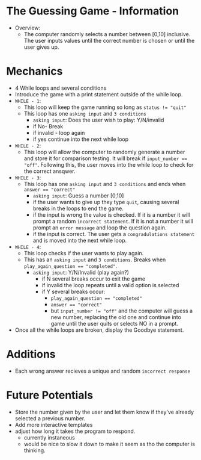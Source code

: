# The Guessing Game - Information 

- Overview: 
  - The computer randomly selects a number between [0,10] inclusive. The user inputs values until the correct number is chosen or until the user gives up. 

# Mechanics 
- 4 While loops and several conditions 
- Introduce the game with a print statement outside of the while loop. 
- `WHILE - 1`: 
  - This loop will keep the game running so long as `status != "quit"` 
  - This loop has one `asking input` and `3 conditions`
    - `asking input`: Does the user wish to play: Y/N/invalid  
    - if No- Break
    - if invalid - loop again 
    - if yes continue into the next while loop 
- `WHILE - 2`: 
  - This loop will allow the computer to randomly generate a number and store it for comparison testing. It will break if `input_number == "off"`.
  Following this, the user moves into the while loop to check for the correct ansqwer. 
- `WHILE - 3`: 
  - This loop has one `asking input` and `3 conditions` and ends when `answer == "correct"`
    - `asking input`: Guess a number [0,10]
    - if the user wants to give up they type `quit`, causing several breaks in the loops to end the game. 
    - if the input is wrong the value is checked. If it is a number it will prompt a random `incorrect statement`. If it is not a number it will prompt an `error message` and loop the question again. 
    - if the input is correct. The user gets a `congradulations statement` and is moved into the next while loop. 
- `WHILE - 4`: 
  - This loop checks if the user wants to play again. 
  - This has an `asking input` and `3 conditions`. Breaks when `play_again_question == "completed"`.
    - `asking input`: Y/N/Invalid (play again?)
      - if N several breaks occur to exit the game 
      - if invalid the loop repeats until a valid option is selected 
      - if Y several breaks occur: 
        -  `play_again_question == "completed"`
        -  `answer == "correct"`
        - but `input_number != "off"` and the computer will guess a new number, replacing the old one and continue into game until the user quits or selects NO in a prompt. 
- Once all the while loops are broken, display the Goodbye statement. 
# Additions 
- Each wrong answer recieves a unique and random `incorrect response`
# Future Potentials 
- Store the number given by the user and let them know if they've already selected a previous number. 
- Add more interactive templates 
- adjust how long it takes the program to respond. 
  - currently instaneous 
  - would be nice to slow it down to make it seem as tho the computer is thinking. 